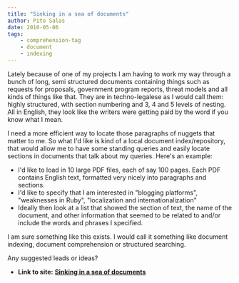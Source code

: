 ```yaml
---
title: "Sinking in a sea of documents"
author: Pito Salas
date: 2010-05-06
tags:
    - comprehension-tag
    - document
    - indexing
---
```


Lately because of one of my projects I am having to work my way through a
bunch of long, semi structured documents containing things such as requests
for proposals, government program reports, threat models and all kinds of
things like that. They are in techno-legalese as I would call them: highly
structured, with section numbering and 3, 4 and 5 levels of nesting. All in
English, they look like the writers were getting paid by the word if you know
what I mean.

I need a more efficient way to locate those paragraphs of nuggets that matter
to me. So what I'd like is kind of a local document index/repository, that
would allow me to have some standing queries and easily locate sections in
documents that talk about my queries. Here's an example:

  * I'd like to load in 10 large PDF files, each of say 100 pages. Each PDF contains English text, formatted very nicely into paragraphs and sections. 
  * I'd like to specify that I am interested in "blogging platforms", "weaknesses in Ruby", "localization and internationalization"
  * Ideally then look at a list that showed the section of text, the name of the document, and other information that seemed to be related to and/or include the words and phrases I specified.

I am sure something like this exists. I would call it something like document
indexing, document comprehension or structured searching.

Any suggested leads or ideas?


* **Link to site:** **[Sinking in a sea of documents](None)**
